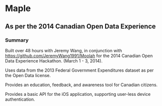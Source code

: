 # Maple
## As per the 2014 Canadian Open Data Experience

### Summary
Built over 48 hours with Jeremy Wang, in conjunction with https://github.com/JeremyWang1991/Moolah for the 2014 Canadian Open Data Experience Hackathon. (March 1 - 3, 2014).

Uses data from the 2013 Federal Government Expenditures dataset as per the Open Data license. 

Provides an education, feedback, and awareness tool for Canadian citizens.

Provides a basic API for the iOS application, supporting user-less device authentication. 
